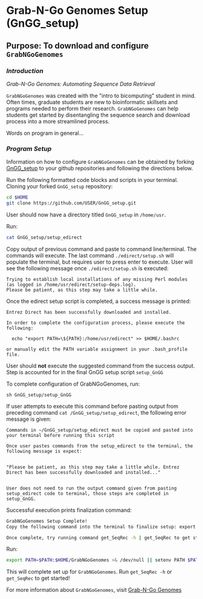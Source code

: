 # Grab-N-Go Genomes Setup (GnGG_setup)
## Purpose: To download and configure `GrabNGoGenomes`

### _Introduction_
_Grab-N-Go Genomes: Automating Sequence Data Retrieval_ 

`GrabNGoGenomes` was created with the "intro to bicomputing" student in mind. Often times, graduate students are new to bioinformatic skillsets and programs needed to perform their research. `GrabNGoGenomes` can help students get started by disentangling the sequence search and download process into a more streamlined process.

Words on program in general...

### _Program Setup_
Information on how to configure `GrabNGoGenomes` can be obtained by forking [GnGG_setup](https://github.com/adc0032/GnGG_setup) to your github repositories and following the directions below. 

Run the following formatted code blocks and scripts in your terminal.
Cloning your forked `GnGG_setup` repository:
```bash
cd $HOME
git clone https://github.com/USER/GnGG_setup.git
```
User should now have a directory titled `GnGG_setup` in `/home/usr`. 

Run:
```bash
cat GnGG_setup/setup_edirect

```
Copy output of previous command and paste to command line/terminal. The commands will execute. The last command `./edirect/setup.sh` will populate the terminal, but requires user to press enter to execute.
User will see the following message once `./edirect/setup.sh` is executed:

```
Trying to establish local installations of any missing Perl modules
(as logged in /home/usr/edirect/setup-deps.log).
Please be patient, as this step may take a little while.
```
Once the edirect setup script is completed, a success message is printed:

```
Entrez Direct has been successfully downloaded and installed.

In order to complete the configuration process, please execute the following:

  echo "export PATH=\${PATH}:/home/usr/edirect" >> $HOME/.bashrc

or manually edit the PATH variable assignment in your .bash_profile file.
```

User should __not__ execute the suggested command from the success output. Step is accounted for in the final GnGG setup script `setup_GnGG`

To complete configuration of GrabNGoGenomes, run:
```
sh GnGG_setup/setup_GnGG
```
If user attempts to execute this command before pasting output from preceding command `cat /GnGG_setup/setup_edirect`, the following error message is given:
```
Commands in ~/GnGG_setup/setup_edirect must be copied and pasted into your terminal before running this script

Once user pastes commands from the setup_edirect to the terminal, the following message is expect:


"Please be patient, as this step may take a little while. Entrez Direct has been successfully downloaded and installed..."


User does not need to run the output command given from pasting setup_edirect code to terminal, those steps are completed in setup_GnGG.
```
Successful execution prints finalization command:
```bash
GrabNGoGenomes Setup Complete!
Copy the following command into the terminal to finalize setup: export PATH=$PATH:$HOME/GrabNGoGenomes >& /dev/null || setenv PATH $PATH:$HOME/GrabNGoGenomes

Once complete, try running command get_SeqRec -h | get_SeqRec to get started
```
Run:
```bash
export PATH=$PATH:$HOME/GrabNGoGenomes >& /dev/null || setenv PATH $PATH:$HOME/GrabNGoGenome
```
This will complete set up for `GrabNGoGenomes`. Run `get_SeqRec -h` or `get_SeqRec` to get started!

For more information about `GrabNGoGenomes`, visit [Grab-N-Go Genomes](https://github.com/adc0032/GrabNGoGenomes)
